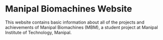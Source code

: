 # Manipal Biomachines Website

This website contains basic information about all of the projects and achievements of Manipal Biomachines (MBM), a student project at Manipal Institute of Technology, Manipal.
